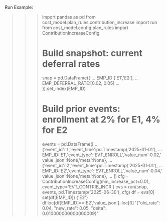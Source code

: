 
Run Example:
>>> import pandas as pd
>>> from cost_model.plan_rules.contribution_increase import run
>>> from cost_model.config.plan_rules import ContributionIncreaseConfig
>>> # Build snapshot: current deferral rates
>>> snap = pd.DataFrame({
...     EMP_ID:['E1','E2'],
...     EMP_DEFERRAL_RATE:[0.02, 0.05]
... }).set_index(EMP_ID)
>>> # Build prior events: enrollment at 2% for E1, 4% for E2
>>> events = pd.DataFrame([
...     {'event_id':'1','event_time':pd.Timestamp('2025-01-01'),
...      EMP_ID:'E1','event_type':'EVT_ENROLL','value_num':0.02,'value_json':None,'meta':None},
...     {'event_id':'2','event_time':pd.Timestamp('2025-01-01'),
...      EMP_ID:'E2','event_type':'EVT_ENROLL','value_num':0.04,'value_json':None,'meta':None},
... ])
>>> cfg = ContributionIncreaseConfig(min_increase_pct=0.01, event_type='EVT_CONTRIB_INCR')
>>> evs = run(snap, events, pd.Timestamp('2025-06-30'), cfg)
>>> df = evs[0]
>>> set(df[EMP_ID])
{'E2'}
>>> df.loc[df[EMP_ID]=='E2','value_json'].iloc[0]
'{"old_rate": 0.04, "new_rate": 0.05, "delta": 0.010000000000000009}'
